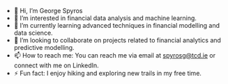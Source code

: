 - 👋 Hi, I’m George Spyros
- 👀 I’m interested in financial data analysis and machine learning.
- 🌱 I’m currently learning advanced techniques in financial modelling and data science.
- 💞️ I’m looking to collaborate on projects related to financial analytics and predictive modelling.
- 📫 How to reach me: You can reach me via email at spyrosg@tcd.ie or connect with me on LinkedIn.
- ⚡ Fun fact: I enjoy hiking and exploring new trails in my free time.
